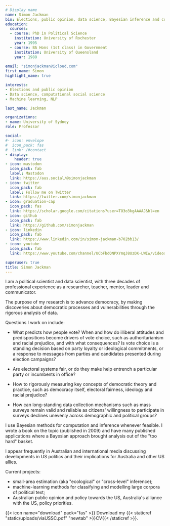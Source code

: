 ```yaml
---
# Display name
name: Simon Jackman
bio: Elections, public opinion, data science, Bayesian inference and computation, data viz.
education:
  courses:
  - course: PhD in Political Science
    institution: University of Rochester
    year: 1995
  - course: BA Hons (1st class) in Government
    institution: University of Queensland
    year: 1988
    
email: "simonjackman@icloud.com"
first_name: Simon
highlight_name: true

interests:
- Elections and public opinion
- Data science, computational social science
- Machine learning, NLP

last_name: Jackman

organizations:
- name: University of Sydney
role: Professor

social:
#- icon: envelope
#  icon_pack: fas
#  link: /#contact
- display:
    header: true
- icon: mastodon
  icon_pack: fab
  label: Mastodon
  link: https://aus.social/@simonjackman
- icon: twitter
  icon_pack: fab
  label: Follow me on Twitter
  link: https://twitter.com/simonjackman
- icon: graduation-cap
  icon_pack: fas
  link: https://scholar.google.com/citations?user=TO3o3kgAAAAJ&hl=en
- icon: github
  icon_pack: fab
  link: https://github.com/simonjackman
- icon: linkedin
  icon_pack: fab
  link: https://www.linkedin.com/in/simon-jackman-b702bb13/
- icon: youtube
  icon_pack: fab
  link: https://www.youtube.com/channel/UCbFbdQNPXYmqJ8UzDK-LWIw/videos

superuser: true
title: Simon Jackman
---
```


I am a political scientist and data scientist, with three decades of professional experience as a researcher, teacher, mentor, leader and communicator.

The purpose of my research is to advance democracy, by making discoveries about democratic processes and vulnerabilities through the rigorous analysis of data.

Questions I work on include: 

- What predicts how people vote?  When and how do illiberal attitudes and predispositions become drivers of vote choice, such as authoritarianism and racial prejudice, and with what consequences?  Is vote choice is a standing decision based on party loyalty or ideological commitments, or a response to messages from parties and candidates presented during election campaigns?

- Are electoral systems fair, or do they make help entrench a particular party or incumbents in office?

- How to rigorously measuring key concepts of democratic theory and practice, such as democracy itself, electoral fairness, ideology and racial prejudice? 

- How can long-standing data collection mechanisms such as mass surveys remain valid and reliable as citizens' willingness to participate in surveys declines unevenly across demographic and political groups?

I use Bayesian methods for computation and inference whenever feasible.   I wrote a book on the topic (published in 2009) and have many published applications where a Bayesian approach brought analysis out of the "too hard" basket.

I appear frequently in Australian and international media discussing developments in US politics and their implications for Australia and other US allies.

Current projects:

- small-area estimation (aka "ecological" or "cross-level" inference); 
- machine-learning methods for classifying and modelling large corpora of political text;
- Australian public opinion and policy towards the US, Australia's alliance with the US, policy priorities.

{{< icon name="download" pack="fas" >}} Download my {{< staticref "static/uploads/viaUSSC.pdf" "newtab" >}}CV{{< /staticref >}}.
